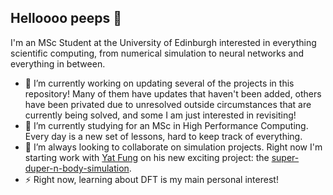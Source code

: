 ## Helloooo peeps 👋

I'm an MSc Student at the University of Edinburgh interested in everything scientific computing, from numerical simulation to neural networks and everything in between.

- 🔭 I’m currently working on updating several of the projects in this repository! Many of them have updates that haven't been added, others have been privated due to unresolved outside circumstances that are currently being solved, and some I am just interested in revisiting!
- 🌱 I’m currently studying for an MSc in High Performance Computing. Every day is a new set of lessons, hard to keep track of everything.
- 👯 I’m always looking to collaborate on simulation projects. Right now I'm starting work with [Yat Fung](https://github.com/YatFungLoo) on his new exciting project: the [super-duper-n-body-simulation](https://github.com/YatFungLoo/super-duper-n-body-simulation.git).
- ⚡ Right now, learning about DFT is my main personal interest!

<!--
- 🤔 I’m looking for help with ...
- 💬 Ask me about ...
- 📫 How to reach me: ...
- 😄 Pronouns: ...
- ⚡ Fun fact: ...
-->
